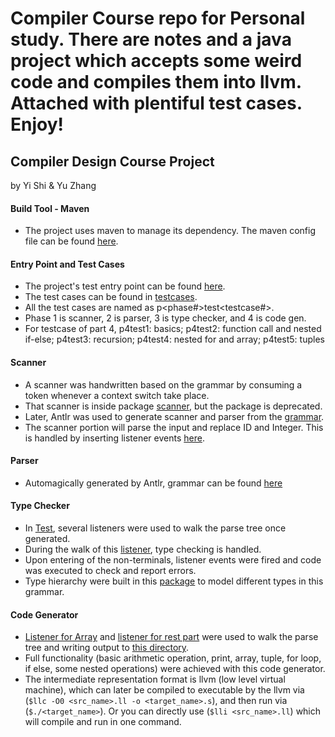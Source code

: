 # Compiler Course repo for Personal study. There are notes and a java project which accepts some weird code and compiles them into llvm. Attached with plentiful test cases. Enjoy! 

## Compiler Design Course Project 
by Yi Shi & Yu Zhang 

#### Build Tool - Maven
- The project uses maven to manage its dependency. The maven config file can be found [here](./pom.xml). 

#### Entry Point and Test Cases
- The project's test entry point can be found [here](./src/main/java/frontendtest/Test.java). 
- The test cases can be found in [testcases](./testcases). 
- All the test cases are named as p<phase#>test<testcase#>.
- Phase 1 is scanner, 2 is parser, 3 is type checker, and 4 is code gen. 
- For testcase of part 4, p4test1: basics; p4test2: function call and nested if-else; p4test3: recursion; p4test4: nested for and array; p4test5: tuples

#### Scanner
- A scanner was handwritten based on the grammar by consuming a token whenever a context switch take place. 
- That scanner is inside package [scanner](./src/main/java/scanner), but the package is deprecated. 
- Later, Antlr was used to generate scanner and parser from the [grammar](./grammar/lingBor.g4). 
- The scanner portion will parse the input and replace ID and Integer. This is handled by inserting listener events [here](./src/main/java/parser/lingScannerParserCheckListener.java). 

#### Parser
- Automagically generated by Antlr, grammar can be found [here](./grammar/lingBor.g4)

#### Type Checker
- In [Test](src/main/java/frontendtest/Test.java), several listeners were used to walk the parse tree once generated. 
- During the walk of this [listener](src/main/java/parser/lingSyntaxCheckListener.java), type checking is handled. 
- Upon entering of the non-terminals, listener events were fired and code was executed to check and report errors. 
- Type hierarchy were built in this [package](src/main/java/typenscope) to model different types in this grammar. 

#### Code Generator
- [Listener for Array](src/main/java/parser/ArrayDeclarationListener.java) and [listener for rest part](src/main/java/parser/lingCodeGenListener.java) were used to walk the parse tree and writing output to [this directory](./src/main/java/codegen).  
- Full functionality (basic arithmetic operation, print, array, tuple, for loop, if else, some nested operations) were achieved with this code generator. 
- The intermediate representation format is llvm (low level virtual machine), which can later be compiled to executable by the llvm via (`$llc -O0 <src_name>.ll -o <target_name>.s`), and then run via (`$./<target_name>`). Or you can directly use  (`$lli <src_name>.ll`) which will compile and run in one command.  
